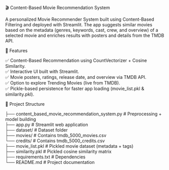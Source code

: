 🎬 Content-Based Movie Recommendation System

A personalized Movie Recommender System built using Content-Based Filtering and deployed with Streamlit.
The app suggests similar movies based on the metadata (genres, keywords, cast, crew, and overview) of a selected movie and enriches results with posters and details from the TMDB API.

🚀 Features

✅ Content-Based Recommendation using CountVectorizer + Cosine Similarity.<br>
✅ Interactive UI built with Streamlit.<br>
✅ Movie posters, ratings, release date, and overview via TMDB API.<br>
✅ Option to explore Trending Movies (live from TMDB).<br>
✅ Pickle-based persistence for faster app loading (movie_list.pkl & similarity.pkl).

📂 Project Structure

├── content_based_movie_recommendation_system.py   # Preprocessing + model building<br>
├── app.py                                         # Streamlit web application<br>
├── dataset/                                       # Dataset folder<br>
    ├── movies/                                    # Contains tmdb_5000_movies.csv<br>
    └── credits/                                   # Contains tmdb_5000_credits.csv<br>
├── movie_list.pkl                                 # Pickled movie dataset (metadata + tags)<br>
├── similarity.pkl                                 # Pickled cosine similarity matrix<br>
├── requirements.txt                               # Dependencies<br>
└── README.md                                      # Project documentation





